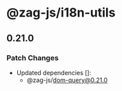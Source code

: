 # @zag-js/i18n-utils

## 0.21.0

### Patch Changes

- Updated dependencies []:
  - @zag-js/dom-query@0.21.0
